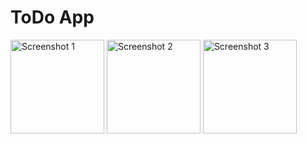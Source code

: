 # ToDo App
<img src="https://github.com/redoncapuni17/ToDo-App/assets/100075800/3a886aae-14ca-4b14-9921-c6f12c5fbd18" alt="Screenshot 1" width="150"/>

<img src="https://github.com/redoncapuni17/ToDo-App/assets/100075800/1ccdcb2f-99f9-4be1-a327-2e215537567a" alt="Screenshot 2" width="150"/>

<img src="https://github.com/redoncapuni17/ToDo-App/assets/100075800/ac585528-f34a-407d-bd9d-6a551f23f3da" alt="Screenshot 3" width="150"/>

